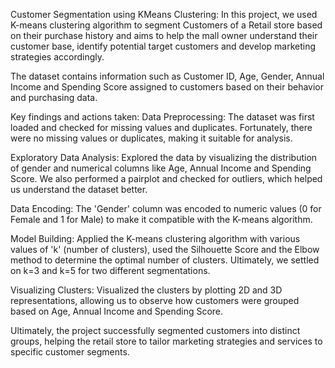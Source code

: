 Customer Segmentation using KMeans Clustering:
In this project, we used K-means clustering algorithm to segment Customers of a Retail store based on their purchase history and aims to help the mall owner understand their customer base, identify potential target customers and develop marketing strategies accordingly.

The dataset contains information such as Customer ID, Age, Gender, Annual Income and Spending Score assigned to customers based on their behavior and purchasing data.

Key findings and actions taken:
Data Preprocessing: The dataset was first loaded and checked for missing values and duplicates. Fortunately, there were no missing values or duplicates, making it suitable for analysis.

Exploratory Data Analysis: Explored the data by visualizing the distribution of gender and numerical columns like Age, Annual Income and Spending Score. We also performed a pairplot and checked for outliers, which helped us understand the dataset better.

Data Encoding: The 'Gender' column was encoded to numeric values (0 for Female and 1 for Male) to make it compatible with the K-means algorithm.

Model Building: Applied the K-means clustering algorithm with various values of 'k' (number of clusters), used the Silhouette Score and the Elbow method to determine the optimal number of clusters. Ultimately, we settled on k=3 and k=5 for two different segmentations.

Visualizing Clusters: Visualized the clusters by plotting 2D and 3D representations, allowing us to observe how customers were grouped based on Age, Annual Income and Spending Score.

Ultimately, the project successfully segmented customers into distinct groups, helping the retail store to tailor marketing strategies and services to specific customer segments.

